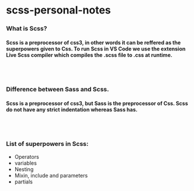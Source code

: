# scss-personal-notes

### What is Scss?

#### Scss is a preprocessor of css3, in other words it can be reffered as the superpowers given to Css. To run Scss in VS Code we use the extension Live Scss compiler which compiles the .scss file to .css at runtime.

<br><br>

### Difference between Sass and Scss.

#### Scss is a preprocessor of css3, but Sass is the preprocessor of Css. Scss do not have any strict indentation whereas Sass has. 

<br><br>

### List of superpowers in Scss:

<ul>
  <li>Operators</li>
  <li>variables</li>
  <li>Nesting</li>
  <li>Mixin, include and parameters</li>
  <li>partials</li>
</ul>

